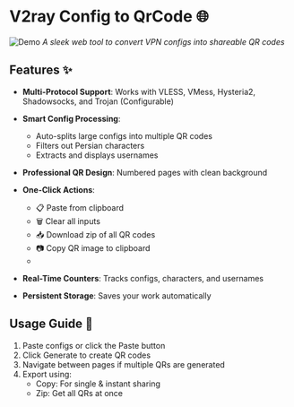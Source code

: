 # V2ray Config to QrCode 🌐

![Demo](https://user-images.githubusercontent.com/.../demo.gif)
*A sleek web tool to convert VPN configs into shareable QR codes*

## Features ✨

- **Multi-Protocol Support**: Works with VLESS, VMess, Hysteria2, Shadowsocks, and Trojan (Configurable)

- **Smart Config Processing**:
  - Auto-splits large configs into multiple QR codes
  - Filters out Persian characters
  - Extracts and displays usernames

- **Professional QR Design**: Numbered pages with clean background

- **One-Click Actions**:
  - 📋 Paste from clipboard
  - 🗑️ Clear all inputs
  - 📥 Download zip of all QR codes
  - 📷 Copy QR image to clipboard
  - 
- **Real-Time Counters**: Tracks configs, characters, and usernames

- **Persistent Storage**: Saves your work automatically

## Usage Guide 🚀

1. Paste configs or click the Paste button
2. Click Generate to create QR codes
3. Navigate between pages if multiple QRs are generated
4. Export using:
   - Copy: For single & instant sharing
   - Zip: Get all QRs at once
